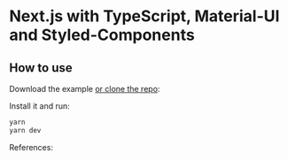# Next.js with TypeScript, Material-UI and Styled-Components

## How to use

Download the example [or clone the repo](https://github.com/JonathanSeehagen/nextjs-typescript-material-ui-styled-components):

Install it and run:

```sh
yarn
yarn dev
```

References: 

[](https://github.com/mui-org/material-ui)
[](https://github.com/nblthree/nextjs-with-material-ui-and-styled-components/blob/master/.babelrc)
